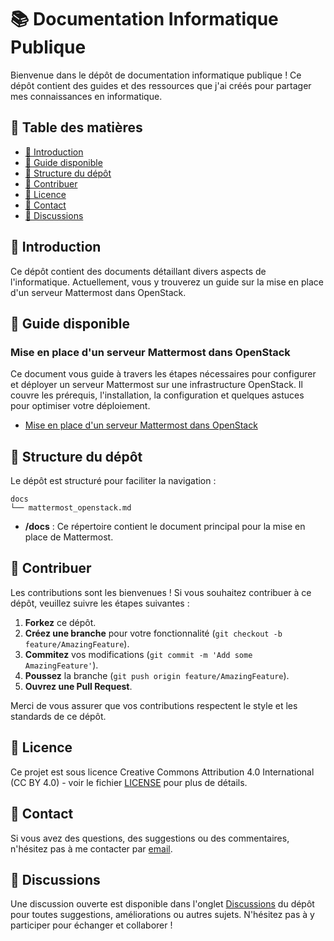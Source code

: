 # 📚 Documentation Informatique Publique

Bienvenue dans le dépôt de documentation informatique publique ! Ce dépôt contient des guides et des ressources que j'ai créés pour partager mes connaissances en informatique.

## 📑 Table des matières

- [📖 Introduction](#-introduction)
- [📄 Guide disponible](#-guide-disponible)
- [📂 Structure du dépôt](#-structure-du-dépôt)
- [🤝 Contribuer](#-contribuer)
- [📜 Licence](#-licence)
- [📧 Contact](#-contact)
- [💬 Discussions](#-discussions)

## 📖 Introduction

Ce dépôt contient des documents détaillant divers aspects de l'informatique. Actuellement, vous y trouverez un guide sur la mise en place d'un serveur Mattermost dans OpenStack.

## 📄 Guide disponible

### Mise en place d'un serveur Mattermost dans OpenStack

Ce document vous guide à travers les étapes nécessaires pour configurer et déployer un serveur Mattermost sur une infrastructure OpenStack. Il couvre les prérequis, l'installation, la configuration et quelques astuces pour optimiser votre déploiement.

- [Mise en place d'un serveur Mattermost dans OpenStack](https://github.com/ikik-ikik/obsidian/tree/main/Mattermost_openstack_infomaniak)

## 📂 Structure du dépôt

Le dépôt est structuré pour faciliter la navigation :

```
docs
└── mattermost_openstack.md
```


- **/docs** : Ce répertoire contient le document principal pour la mise en place de Mattermost.

## 🤝 Contribuer

Les contributions sont les bienvenues ! Si vous souhaitez contribuer à ce dépôt, veuillez suivre les étapes suivantes :

1. **Forkez** ce dépôt.
2. **Créez une branche** pour votre fonctionnalité (`git checkout -b feature/AmazingFeature`).
3. **Commitez** vos modifications (`git commit -m 'Add some AmazingFeature'`).
4. **Poussez** la branche (`git push origin feature/AmazingFeature`).
5. **Ouvrez une Pull Request**.

Merci de vous assurer que vos contributions respectent le style et les standards de ce dépôt.

## 📜 Licence

Ce projet est sous licence Creative Commons Attribution 4.0 International (CC BY 4.0) - voir le fichier [LICENSE](LICENSE) pour plus de détails.

## 📧 Contact

Si vous avez des questions, des suggestions ou des commentaires, n'hésitez pas à me contacter par [email](mailto:abadiano.iker@gmail.com).

## 💬 Discussions

Une discussion ouverte est disponible dans l'onglet [Discussions](https://github.com/ikik-ikik/obsidian/discussions/1) du dépôt pour toutes suggestions, améliorations ou autres sujets. N'hésitez pas à y participer pour échanger et collaborer !
